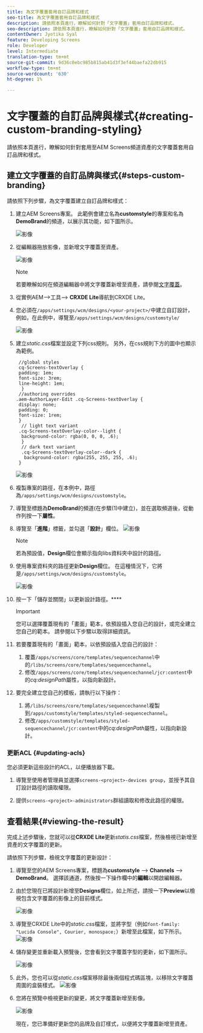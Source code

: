 ```yaml
---
title: 為文字覆蓋套用自訂品牌和樣式
seo-title: 為文字覆蓋套用自訂品牌和樣式
description: 請依照本頁進行，瞭解如何針對「文字覆蓋」套用自訂品牌和樣式。
seo-description: 請依照本頁進行，瞭解如何針對「文字覆蓋」套用自訂品牌和樣式。
contentOwner: Jyotika Syal
feature: Developing Screens
role: Developer
level: Intermediate
translation-type: tm+mt
source-git-commit: 9d36c0ebc985b815ab41d3f3ef44baefa22db915
workflow-type: tm+mt
source-wordcount: '630'
ht-degree: 1%

---
```



# 文字覆蓋的自訂品牌與樣式{#creating-custom-branding-styling}

請依照本頁進行，瞭解如何針對套用至AEM Screens頻道資產的文字覆蓋套用自訂品牌和樣式。

## 建立文字覆蓋的自訂品牌與樣式{#steps-custom-branding}

請依照下列步驟，為文字覆蓋建立自訂品牌和樣式：

1. 建立AEM Screens專案。 此範例會建立名為&#x200B;**customstyle**&#x200B;的專案和名為&#x200B;**DemoBrand**&#x200B;的頻道，以展示其功能，如下圖所示。

   ![影像](/help/user-guide/assets/custom-brand/custom-brand1.png)

1. 從編輯器拖放影像，並新增文字覆蓋至資產。

   ![影像](/help/user-guide/assets/custom-brand/custom-brand2.png)

   >[!NOTE]
   >若要瞭解如何在頻道編輯器中將文字覆蓋新增至資產，請參閱[文字覆蓋](/help/user-guide/text-overlay.md)。

1. 從實例AEM—>工具—> **CRXDE Lite**&#x200B;導航到CRXDE Lite。

1. 您必須在`/apps/settings/wcm/designs/<your-project>/`中建立自訂設計，例如，在此例中，導覽至`/apps/settings/wcm/designs/customstyle/`

   ![影像](/help/user-guide/assets/custom-brand/custom-brand3.png)

1. 建立&#x200B;*static.css*&#x200B;檔案並設定下列css規則。 另外，在css規則下方的圖中也顯示為範例。

   ```shell
    //global styles
    cq-Screens-textOverlay {
    padding: 1em;
    font-size: 3rem;
    line-height: 1em;
     }
    //authoring overrides
   .aem-AuthorLayer-Edit .cq-Screens-textOverlay {
    display: none;
    padding: 0;
    font-size: 1rem;
    }
     // light text variant
    .cq-Screens-textOverlay-color--light {
     background-color: rgba(0, 0, 0, .6);
     }
     // dark text variant
     .cq-Screens-textOverlay-color--dark {
      background-color: rgba(255, 255, 255, .6);
    }
   ```

   ![影像](/help/user-guide/assets/custom-brand/custom-brand4.png)

1. 複製專案的路徑，在本例中，路徑為`/apps/settings/wcm/designs/customstyle`。

1. 導覽至標題為&#x200B;**DemoBrand**&#x200B;的頻道(在步驟(1)中建立)，並在選取頻道後，從動作列按一下&#x200B;**屬性**。

1. 導覽至「**進階**」標籤，並勾選「**設計**」欄位。
   ![影像](/help/user-guide/assets/custom-brand/custom-brand5.png)

   >[!NOTE]
   >若為預設值，**Design**&#x200B;欄位會顯示指向libs資料夾中設計的路徑。

1. 使用專案資料夾的路徑更新&#x200B;**Design**&#x200B;欄位。 在這種情況下，它將是`/apps/settings/wcm/designs/customstyle`。

   ![影像](/help/user-guide/assets/custom-brand/custom-brand6.png)

1. 按一下「儲存並關閉」以更新設計路徑。****

   >[!IMPORTANT]
   >您可以選擇覆蓋現有的「畫面」範本，依預設插入您自己的設計，或完全建立您自己的範本。 請參閱以下步驟以取得詳細資訊。

1. 若要覆蓋現有的「畫面」範本，以依預設插入您自己的設計：

   1. 覆蓋`/apps/screens/core/templates/sequencechannel`中的`/libs/screens/core/templates/sequencechannel`。
   1. 修改`/apps/screens/core/templates/sequencechannel/jcr:content`中的&#x200B;*cq:designPath*&#x200B;屬性，以指向新設計。

1. 要完全建立您自己的模板，請執行以下操作：
   1. 將`/libs/screens/core/templates/sequencechannel`複製到`/apps/customstyle/templates/styled-sequencechannel`。
   1. 修改`/apps/customstyle/templates/styled-sequencechannel/jcr:content`中的&#x200B;*cq:designPath*&#x200B;屬性，以指向新設計。


### 更新ACL {#updating-acls}

您必須更新這些設計的ACL，以便播放器下載。

1. 導覽至使用者管理員並選擇`screens-<project>-devices group`，並授予其自訂設計路徑的讀取權限。

1. 提供`screens-<project>-administrators`群組讀取和修改此路徑的權限。

## 查看結果{#viewing-the-result}

完成上述步驟後，您就可以從&#x200B;**CRXDE Lite**&#x200B;更新&#x200B;*statis.css*&#x200B;檔案，然後檢視已新增至資產的文字覆蓋的更新。

請依照下列步驟，檢視文字覆蓋的更新設計：

1. 導覽至您的AEM Screens專案，標題為&#x200B;**customstyle** —> **Channels** —> **DemoBrand**。 選擇該通道，然後按一下操作欄中的&#x200B;**編輯**&#x200B;以開啟編輯器。

1. 由於您現在已將設計新增至&#x200B;**Designs**&#x200B;欄位，如上所述，請按一下&#x200B;**Preview**&#x200B;以檢視包含文字覆蓋的影像上的目前樣式。

   ![影像](/help/user-guide/assets/custom-brand/custom-brand7.png)

1. 導覽至CRXDE Lite中的&#x200B;*static.css*&#x200B;檔案，並將字型（例如`font-family: "Lucida Console", Courier, monospace;`）新增至此檔案，如下所示。
   ![影像](/help/user-guide/assets/custom-brand/custom-brand8.png)

1. 儲存變更並重新載入預覽後，您會看到文字覆蓋字型的更新，如下圖所示。

   ![影像](/help/user-guide/assets/custom-brand/custom-brand9.png)

1. 此外，您也可以從&#x200B;*static.css*檔案移除最後兩個程式碼區塊，以移除文字覆蓋周圍的盒裝樣式。
   ![影像](/help/user-guide/assets/custom-brand/custom-brand10.png)

1. 您將在預覽中檢視更新的變更，將文字覆蓋新增至影像。

   ![影像](/help/user-guide/assets/custom-brand/custom-brand11.png)

   現在，您已準備好更新您的品牌及自訂樣式，以便將文字覆蓋新增至資產。










